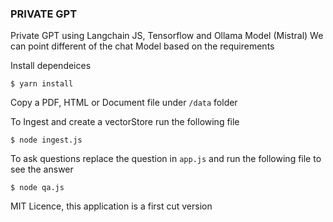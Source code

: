 ### PRIVATE GPT

Private GPT using Langchain JS, Tensorflow and Ollama Model (Mistral)
We can point different of the chat Model based on the requirements

Install dependeices

`$ yarn install`

Copy a PDF, HTML or Document file under `/data` folder 

To Ingest and create a vectorStore run the following file

`$ node ingest.js`

To ask questions replace the question in `app.js` and run the following file to see the answer

`$ node qa.js`

MIT Licence, this application is a first cut version